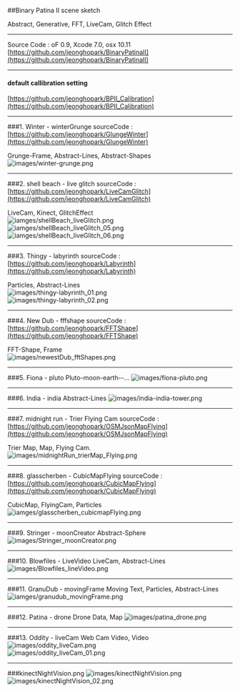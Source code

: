 ##Binary Patina II scene sketch

Abstract, Generative, FFT, LiveCam, Glitch Effect     

<hr>

Source Code : oF 0.9, Xcode 7.0, osx 10.11
[https://github.com/jeonghopark/BinaryPatinaII](https://github.com/jeonghopark/BinaryPatinaII)

<hr>

#### default callibration setting
[https://github.com/jeonghopark/BPII_Calibration](https://github.com/jeonghopark/BPII_Calibration)

<hr>

###1. Winter - winterGrunge
sourceCode : [https://github.com/jeonghopark/GlungeWinter](https://github.com/jeonghopark/GlungeWinter)    

 Grunge-Frame, Abstract-Lines, Abstract-Shapes    
![images/winter-grunge.png](images/winter-grunge.png)     
 
<hr>

###2. shell beach - live glitch
sourceCode : [https://github.com/jeonghopark/LiveCamGlitch](https://github.com/jeonghopark/LiveCamGlitch)    

 LiveCam, Kinect, GlitchEffect    
![iamges/shellBeach_liveGlitch.png](images/shellBeach_liveGlitch.png)     
 ![iamges/shellBeach_liveGlitch_05.png](images/shellBeach_liveGlitch_05.png)     
 ![iamges/shellBeach_liveGlitch_06.png](images/shellBeach_liveGlitch_06.png)     

 <hr>

###3. Thingy - labyrinth
sourceCode : [https://github.com/jeonghopark/Labyrinth](https://github.com/jeonghopark/Labyrinth)    

Particles, Abstract-Lines    
![images/thingy-labyrinth_01.png](images/thingy-labyrinth_01.png)     
![images/thingy-labyrinth_02.png](images/thingy-labyrinth_02.png)     
 
<hr>

###4. New Dub - fffshape
sourceCode : [https://github.com/jeonghopark/FFTShape](https://github.com/jeonghopark/FFTShape)    

FFT-Shape, Frame    
![images/newestDub_fftShapes.png](images/newestDub_fftShapes.png)     
 
 <hr>

###5. Fiona - pluto
Pluto-moon-earth--...
![images/fiona-pluto.png](images/fiona-pluto.png)     
 
<hr>

###6. India - india
Abstract-Lines
![images/india-india-tower.png](images/india-india-tower.png)     
 
<hr>

###7. midnight run - Trier Flying Cam
sourceCode : [https://github.com/jeonghopark/OSMJsonMapFlying](https://github.com/jeonghopark/OSMJsonMapFlying)     

Trier Map, Map, Flying Cam.    
![images/midnightRun_trierMap_Flying.png](images/midnightRun_trierMap_Flying.png)     
 
<hr>

###8. glasscherben - CubicMapFlying
sourceCode : [https://github.com/jeonghopark/CubicMapFlying](https://github.com/jeonghopark/CubicMapFlying)    

CubicMap, FlyingCam, Particles    
![iamges/glasscherben_cubicmapFlying.png](images/glasscherben_cubicmapFlying.png)     
 
 <hr>


###9. Stringer - moonCreator
Abstract-Sphere 
![images/Stringer_moonCreator.png](images/Stringer_moonCreator.png)     
 
<hr>

###10. Blowfiles - LiveVideo
LiveCam, Abstract-Lines
![images/Blowfiles_lineVideo.png](images/Blowfiles_lineVideo.png)     
 
<hr>

###11.  GranuDub - movingFrame
Moving Text, Particles, Abstract-Lines
![iamges/granudub_movingFrame.png](images/granudub_movingFrame.png)     
 
 <hr>

###12. Patina - drone
Drone Data, Map
![images/patina_drone.png](images/patina_drone.png)     
 
 <hr>

###13. Oddity - liveCam
Web Cam Video, Video
![images/oddity_liveCam.png](images/oddity_liveCam.png)     
![images/oddity_liveCam_01.png](images/oddity_liveCam_01.png)     


<hr>

###kinectNightVision.png
![images/kinectNightVision.png](images/kinectNightVision.png)
![images/kinectNightVision_02.png](images/kinectNightVision_02.png)


